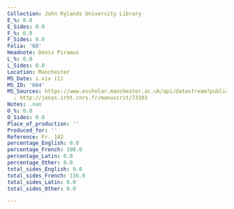 ```yaml
---
Collection: John Rylands University Library
E_%: 0.0
E_Sides: 0.0
F_%: 0.0
F_Sides: 0.0
Folia: '68'
Headnote: Denis Piramus
L_%: 0.0
L_Sides: 0.0
Location: Manchester
MS_Date: s.xiv (1)
MS_ID: '664'
MS_Sources: https://www.escholar.manchester.ac.uk/api/datastream?publicationPid=uk-ac-man-scw:1m1314&datastreamId=POST-PEER-REVIEW-PUBLISHERS-DOCUMENT.PDF
  ; http://jonas.irht.cnrs.fr/manuscrit/73103
Notes: .nan
O_%: 0.0
O_Sides: 0.0
Place_of_production: ''
Produced_for: ''
Reference: Fr. 142
percentage_English: 0.0
percentage_French: 100.0
percentage_Latin: 0.0
percentage_Other: 0.0
total_sides_English: 0.0
total_sides_French: 136.0
total_sides_Latin: 0.0
total_sides_Other: 0.0

---
```

